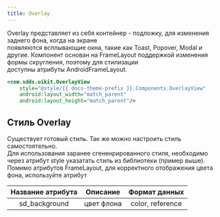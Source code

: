 ```yaml
---
title: Overlay
---
```


Overlay представляет из себя контейнер - подложку, для изменения заднего фона, когда на экране  
появляются всплывающие окна, такие как Toast, Popover, Modal и другие.
Компонент основан на FrameLayout поддержкой изменения формы скругления, поэтому для стилизации  
доступны атрибуты AndroidFrameLayout.  

```xml
<com.sdds.uikit.OverlayView
    style="@style/{{ docs-theme-prefix }}.Components.OverlayView"
    android:layout_width="match_parent"
    android:layout_height="match_parent"/>
```

## Стиль Overlay

Существует готовый стиль. Так же можно настроить стиль самостоятельно.  
Для использования заранее сгененрированного стиля, необходимо через атрибут style указатать стиль из библиотеки (пример выше).  
Помимо атрибутов FrameLayout, для корректного отображения цвета фона, используйте атрибут

|Название атрибута|Описание|Формат данных|
|:-:|:-:|:-:|
|sd_background|цвет флона|color, reference|
